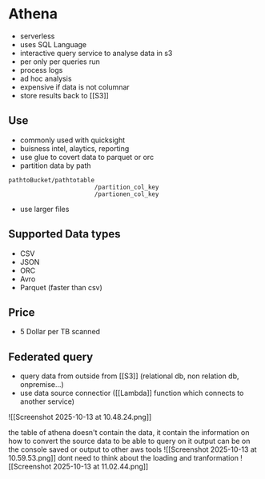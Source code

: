 # Athena
- serverless
- uses SQL Language
- interactive query service to analyse data in s3
- per only per queries run
- process logs
- ad hoc analysis
- expensive if data is not columnar
- store results back to [[S3]]

## Use
- commonly used with quicksight
- buisness intel, alaytics, reporting
- use glue to covert data to parquet or orc
- partition data by path
```
pathtoBucket/pathtotable
                        /partition_col_key
                        /partionen_col_key
```
- use larger files

## Supported Data types
- CSV
- JSON
- ORC
- Avro
- Parquet (faster than csv)

## Price
- 5 Dollar per TB scanned

## Federated query
- query data from outside from [[S3]] (relational db, non relation db, onpremise...)
- use data source connectior ([[Lambda]] function which connects to another service)

![[Screenshot 2025-10-13 at 10.48.24.png]]

the table of athena doesn't contain the data, it contain the information on how to convert the source data to be able to query on it
 output can be on the console saved or output to other aws tools
 ![[Screenshot 2025-10-13 at 10.59.53.png]]
 dont need to think about the loading and tranformation 
 ![[Screenshot 2025-10-13 at 11.02.44.png]]